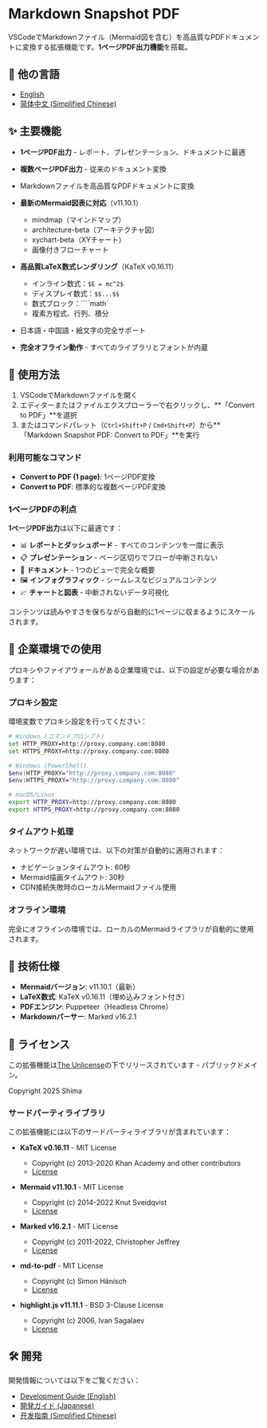 # Markdown Snapshot PDF

VSCodeでMarkdownファイル（Mermaid図を含む）を高品質なPDFドキュメントに変換する拡張機能です。**1ページPDF出力機能**を搭載。

## 📖 他の言語

- [English](README.md)
- [简体中文 (Simplified Chinese)](README_CN.md)

## ✨ 主要機能

- **1ページPDF出力** - レポート、プレゼンテーション、ドキュメントに最適
- **複数ページPDF出力** - 従来のドキュメント変換
- Markdownファイルを高品質なPDFドキュメントに変換
- **最新のMermaid図表に対応**（v11.10.1）
  - mindmap（マインドマップ）
  - architecture-beta（アーキテクチャ図）
  - xychart-beta（XYチャート）
  - 画像付きフローチャート
- **高品質LaTeX数式レンダリング**（KaTeX v0.16.11）
  - インライン数式：`$E = mc^2$`
  - ディスプレイ数式：`$$...$$`
  - 数式ブロック：````math`
  - 複素方程式、行列、積分



- 日本語・中国語・絵文字の完全サポート
- **完全オフライン動作** - すべてのライブラリとフォントが内蔵

## 🚀 使用方法

1. VSCodeでMarkdownファイルを開く
2. エディターまたはファイルエクスプローラーで右クリックし、**「Convert to PDF」**を選択
3. またはコマンドパレット（`Ctrl+Shift+P` / `Cmd+Shift+P`）から**「Markdown Snapshot PDF: Convert to PDF」**を実行

### 利用可能なコマンド

- **Convert to PDF (1 page)**: 1ページPDF変換
- **Convert to PDF**: 標準的な複数ページPDF変換

### 1ページPDFの利点

**1ページPDF出力**は以下に最適です：
- 📊 **レポートとダッシュボード** - すべてのコンテンツを一度に表示
- 📋 **プレゼンテーション** - ページ区切りでフローが中断されない
- 📄 **ドキュメント** - 1つのビューで完全な概要
- 🖼️ **インフォグラフィック** - シームレスなビジュアルコンテンツ
- 📈 **チャートと図表** - 中断されないデータ可視化

コンテンツは読みやすさを保ちながら自動的に1ページに収まるようにスケールされます。

## 🏢 企業環境での使用

プロキシやファイアウォールがある企業環境では、以下の設定が必要な場合があります：

### プロキシ設定

環境変数でプロキシ設定を行ってください：

```bash
# Windows (コマンドプロンプト)
set HTTP_PROXY=http://proxy.company.com:8080
set HTTPS_PROXY=http://proxy.company.com:8080

# Windows (PowerShell)
$env:HTTP_PROXY="http://proxy.company.com:8080"
$env:HTTPS_PROXY="http://proxy.company.com:8080"

# macOS/Linux
export HTTP_PROXY=http://proxy.company.com:8080
export HTTPS_PROXY=http://proxy.company.com:8080
```

### タイムアウト処理

ネットワークが遅い環境では、以下の対策が自動的に適用されます：

- ナビゲーションタイムアウト: 60秒
- Mermaid描画タイムアウト: 30秒
- CDN接続失敗時のローカルMermaidファイル使用

### オフライン環境

完全にオフラインの環境では、ローカルのMermaidライブラリが自動的に使用されます。

## 🔧 技術仕様

- **Mermaidバージョン**: v11.10.1（最新）
- **LaTeX数式**: KaTeX v0.16.11（埋め込みフォント付き）
- **PDFエンジン**: Puppeteer（Headless Chrome）
- **Markdownパーサー**: Marked v16.2.1

## 📄 ライセンス

この拡張機能は[The Unlicense](https://unlicense.org/)の下でリリースされています - パブリックドメイン。

Copyright 2025 Shima

### サードパーティライブラリ

この拡張機能には以下のサードパーティライブラリが含まれています：

- **KaTeX v0.16.11** - MIT License
  - Copyright (c) 2013-2020 Khan Academy and other contributors
  - [License](https://github.com/KaTeX/KaTeX/blob/main/LICENSE)

- **Mermaid v11.10.1** - MIT License  
  - Copyright (c) 2014-2022 Knut Sveidqvist
  - [License](https://github.com/mermaid-js/mermaid/blob/develop/LICENSE)

- **Marked v16.2.1** - MIT License
  - Copyright (c) 2011-2022, Christopher Jeffrey
  - [License](https://github.com/markedjs/marked/blob/master/LICENSE.md)

- **md-to-pdf** - MIT License
  - Copyright (c) Simon Hänisch
  - [License](https://github.com/simonhaenisch/md-to-pdf)

- **highlight.js v11.11.1** - BSD 3-Clause License
  - Copyright (c) 2006, Ivan Sagalaev
  - [License](https://github.com/highlightjs/highlight.js/blob/main/LICENSE)

## 🛠️ 開発

開発情報については以下をご覧ください：
- [Development Guide (English)](DEVELOPMENT.md)
- [開発ガイド (Japanese)](DEVELOPMENT_JA.md)
- [开发指南 (Simplified Chinese)](DEVELOPMENT_CN.md)
